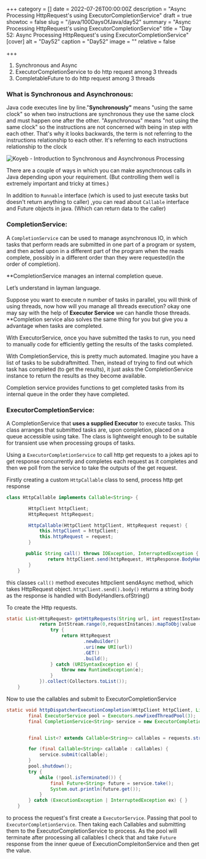 +++
category = []
date = 2022-07-26T00:00:00Z
description = "Async Processing HttpRequest's using ExecutorCompletionService"
draft = true
showtoc = false
slug = "/java/100DaysOfJava/day52"
summary = "Async Processing HttpRequest's using ExecutorCompletionService"
title = "Day 52: Async Processing HttpRequest's using ExecutorCompletionService"
[cover]
alt = "Day52"
caption = "Day52"
image = ""
relative = false

+++
1. Synchronous and Async
2. ExecutorCompletionService to do http request among 3 threads
3. CompletableFuture to do http request among 3 threads

### What is Synchronous and Asynchronous:

Java code executes line by line."**Synchronously"** means "using the same clock" so when two instructions are synchronous they use the same clock and must happen one after the other. "Asynchronous" means "not using the same clock" so the instructions are not concerned with being in step with each other. That's why it looks backwards, the term is not referring to the instructions relationship to each other. It's referring to each instructions relationship to the clock

![Koyeb - Introduction to Synchronous and Asynchronous Processing](https://www.koyeb.com/static/images/blog/sync-vs-async-schema.png)

There are a couple of ways in which you can make asynchronous calls in Java depending upon your requirement. (But controlling them well is extremely important and tricky at times.)

In addition to `Runnable` interface (which is used to just execute tasks but doesn't return anything to caller) ,you can read about `Callable` interface and Future objects in java. (Which can return data to the caller)

### CompletionService:

A `CompletionService` can be used to manage asynchronous IO, in which tasks that perform reads are submitted in one part of a program or system, and then acted upon in a different part of the program when the reads complete, possibly in a different order than they were requested(in the order of completion).

\**CompletionService manages an internal completion queue.

Let’s understand in layman language.

Suppose you want to execute n number of tasks in parallel, you will think of using threads, now how will you manage all threads execution? okay one may say with the help of **Executor Service** we can handle those threads.
\**Completion service also solves the same thing for you but give you a advantage when tasks are completed.

With ExecutorService, once you have submitted the tasks to run, you need to manually code for efficiently getting the results of the tasks completed.

With CompletionService, this is pretty much automated. Imagine you have a list of tasks to be subdraftmitted. Then, instead of trying to find out which task has completed (to get the results), it just asks the CompletionService instance to return the results as they become available.

Completion service provides functions to get completed tasks from its internal queue in the order they have completed.

### ExecutorCompletionService:

A CompletionService that **uses a supplied Executor** to execute tasks. This class arranges that submitted tasks are, upon completion, placed on a queue accessible using take. The class is lightweight enough to be suitable for transient use when processing groups of tasks.

Using a `ExecutorCompletionService` to call http get requests to a jokes api to get response concurrently and completes each request as it completes and then we poll from the service to take the outputs of the get request.

Firstly creating a custom `HttpCallable` class to send, process http get response

```java
class HttpCallable implements Callable<String> {

        HttpClient httpClient;
        HttpRequest httpRequest;

        HttpCallable(HttpClient httpClient, HttpRequest request) {
            this.httpClient = httpClient;
            this.httpRequest = request;
        }

       public String call() throws IOException, InterruptedException {
               return httpClient.send(httpRequest, HttpResponse.BodyHandlers.ofString()).body()+ "\n" + "Thread " + Thread.currentThread().getName() + " current time " + System.currentTimeMillis();
        }
    }
```

this classes `call()` method executes httpclient sendAsync method, which takes HttpRequest object. `httpClient.send().body()` returns a string body as the response is handled with BodyHandlers.ofString()

To create the Http requests. 

```java
static List<HttpRequest> getHttpRequests(String url, int requestInstances) {
            return IntStream.range(0,requestInstances).mapToObj(value -> {
                try {
                    return HttpRequest
                            .newBuilder()
                            .uri(new URI(url))
                            .GET()
                            .build();
                } catch (URISyntaxException e) {
                    throw new RuntimeException(e);
                }
            }).collect(Collectors.toList());
    }

```

Now to use the callables and submit to ExecutorCompletionService

```java
static void httpDispatcherExecutionCompletion(HttpClient httpClient, List<HttpRequest> requests) {
        final ExecutorService pool = Executors.newFixedThreadPool(3);
        final CompletionService<String> service = new ExecutorCompletionService<>(pool);


        final List<? extends Callable<String>> callables = requests.stream().map(request -> new HttpCallable(httpClient,request)).collect(Collectors.toList());

        for (final Callable<String> callable : callables) {
            service.submit(callable);
        }
        pool.shutdown();
        try {
            while (!pool.isTerminated()) {
                final Future<String> future = service.take();
                System.out.println(future.get());
            }
        } catch (ExecutionException | InterruptedException ex) { }
    }
```
to process the request's first create a `ExecutorService`. Passing that pool to `ExecutorCompletionService`. Then taking each Callables and submitting them to the ExecutorCompletionService to process. As the pool will terminate after processing all callables I check that and take `Future` response from the inner queue of ExecutionCompleitonService and then get the value.

   


